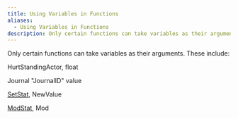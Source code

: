 ```yaml
---
title: Using Variables in Functions
aliases:
  - Using Variables in Functions
description: Only certain functions can take variables as their arguments.
---
```

Only certain functions can take variables as their arguments. These include:

HurtStandingActor, float

Journal "JournalID" value

[SetStat](<StatScriptFunctions.md>), NewValue

[ModStat](<StatScriptFunctions.md>), Mod
